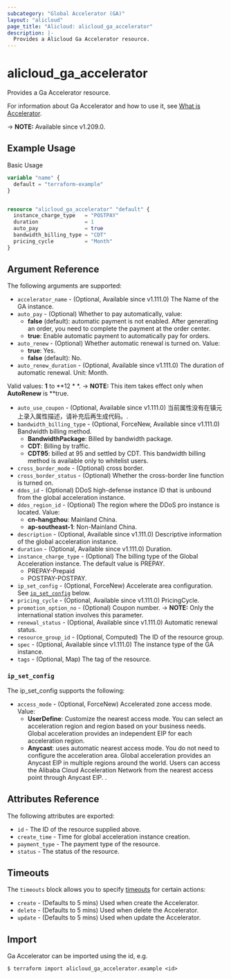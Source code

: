 ```yaml
---
subcategory: "Global Accelerator (GA)"
layout: "alicloud"
page_title: "Alicloud: alicloud_ga_accelerator"
description: |-
  Provides a Alicloud Ga Accelerator resource.
---
```


# alicloud_ga_accelerator

Provides a Ga Accelerator resource. 

For information about Ga Accelerator and how to use it, see [What is Accelerator](https://www.alibabacloud.com/help/en/).

-> **NOTE:** Available since v1.209.0.

## Example Usage

Basic Usage

```terraform
variable "name" {
  default = "terraform-example"
}


resource "alicloud_ga_accelerator" "default" {
  instance_charge_type   = "POSTPAY"
  duration               = 1
  auto_pay               = true
  bandwidth_billing_type = "CDT"
  pricing_cycle          = "Month"
}
```

## Argument Reference

The following arguments are supported:
* `accelerator_name` - (Optional, Available since v1.111.0) The Name of the GA instance.
* `auto_pay` - (Optional) Whether to pay automatically, value:
  - **false** (default): automatic payment is not enabled. After generating an order, you need to complete the payment at the order center.
  - **true**: Enable automatic payment to automatically pay for orders.
* `auto_renew` - (Optional) Whether automatic renewal is turned on. Value:
  - **true**: Yes.
  - **false** (default): No.
* `auto_renew_duration` - (Optional, Available since v1.111.0) The duration of automatic renewal. Unit: Month.

Valid values: **1** to **12 * *.
-> **NOTE:**  This item takes effect only when **AutoRenew** is **true.
* `auto_use_coupon` - (Optional, Available since v1.111.0) 当前属性没有在镇元上录入属性描述，请补充后再生成代码。.
* `bandwidth_billing_type` - (Optional, ForceNew, Available since v1.111.0) Bandwidth billing method.
  - **BandwidthPackage**: Billed by bandwidth package.
  - **CDT**: Billing by traffic.
  - **CDT95**: billed at 95 and settled by CDT. This bandwidth billing method is available only to whitelist users.
* `cross_border_mode` - (Optional) cross border.
* `cross_border_status` - (Optional) Whether the cross-border line function is turned on.
* `ddos_id` - (Optional) DDoS high-defense instance ID that is unbound from the global acceleration instance.
* `ddos_region_id` - (Optional) The region where the DDoS pro instance is located. Value:
  - **cn-hangzhou**: Mainland China.
  - **ap-southeast-1**: Non-Mainland China.
* `description` - (Optional, Available since v1.111.0) Descriptive information of the global acceleration instance.
* `duration` - (Optional, Available since v1.111.0) Duration.
* `instance_charge_type` - (Optional) The billing type of the Global Acceleration instance. The default value is PREPAY.
  - PREPAY-Prepaid
  - POSTPAY-POSTPAY.
* `ip_set_config` - (Optional, ForceNew) Accelerate area configuration. See [`ip_set_config`](#ip_set_config) below.
* `pricing_cycle` - (Optional, Available since v1.111.0) PricingCycle.
* `promotion_option_no` - (Optional) Coupon number.
-> **NOTE:**  Only the international station involves this parameter.
* `renewal_status` - (Optional, Available since v1.111.0) Automatic renewal status.
* `resource_group_id` - (Optional, Computed) The ID of the resource group.
* `spec` - (Optional, Available since v1.111.0) The instance type of the GA instance.
* `tags` - (Optional, Map) The tag of the resource.

### `ip_set_config`

The ip_set_config supports the following:
* `access_mode` - (Optional, ForceNew) Accelerated zone access mode. Value:
  - **UserDefine**: Customize the nearest access mode. You can select an acceleration region and region based on your business needs. Global acceleration provides an independent EIP for each acceleration region.
  - **Anycast**: uses automatic nearest access mode. You do not need to configure the acceleration area. Global acceleration provides an Anycast EIP in multiple regions around the world. Users can access the Alibaba Cloud Acceleration Network from the nearest access point through Anycast EIP.
.

## Attributes Reference

The following attributes are exported:
* `id` - The ID of the resource supplied above.
* `create_time` - Time for global acceleration instance creation.
* `payment_type` - The payment type of the resource.
* `status` - The status of the resource.

## Timeouts

The `timeouts` block allows you to specify [timeouts](https://www.terraform.io/docs/configuration-0-11/resources.html#timeouts) for certain actions:
* `create` - (Defaults to 5 mins) Used when create the Accelerator.
* `delete` - (Defaults to 5 mins) Used when delete the Accelerator.
* `update` - (Defaults to 5 mins) Used when update the Accelerator.

## Import

Ga Accelerator can be imported using the id, e.g.

```shell
$ terraform import alicloud_ga_accelerator.example <id>
```